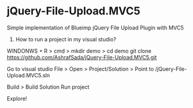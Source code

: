 # jQuery-File-Upload.MVC5
Simple implementation of Blueimp jQuery File Upload Plugin with MVC5


1. How to run a project in my visual studio?

WINDONWS + R > cmd > mkdir demo > cd demo git clone https://github.com/AshrafSada/jQuery-File-Upload.MVC5.git

Go to visual studio File > Open > Project/Solution > Point to /jQuery-File-Upload.MVC5.sln

Build > Build Solution Run project 

Explore!
